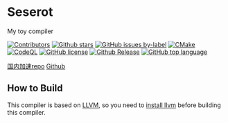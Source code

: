# Seserot

My toy compiler

[![Contributors](https://img.shields.io/github/contributors/zly2006/Seserot)](https://github.com/zly2006/Seserot/graphs/contributors)
[![Github stars](https://img.shields.io/github/stars/zly2006/Seserot)](https://github.com/zly2006/Seserot/stargazers)
[![GitHub issues by-label](https://img.shields.io/github/issues/zly2006/Seserot)](https://github.com/zly2006/Seserot/issues?q=is%3Aissue+is%3Aopen)
[![CMake](https://github.com/zly2006/Seserot/actions/workflows/cmake.yml/badge.svg)](https://github.com/zly2006/Seserot/actions/workflows/cmake.yml)
[![CodeQL](https://github.com/zly2006/Seserot/actions/workflows/codeql-analysis.yml/badge.svg)](https://github.com/zly2006/Seserot/actions/workflows/codeql-analysis.yml)
[![GitHub license](https://img.shields.io/github/license/zly2006/Seserot)](https://github.com/zly2006/Seserot/tree/master/LICENSE)
[![Github Release](https://img.shields.io/github/v/release/zly2006/Seserot)](https://github.com/zly2006/Seserot/releases)
[![GitHub top language](https://img.shields.io/github/languages/top/zly2006/Seserot)]()

[国内加速repo](https://gitee.com/zhaoliyan/Seserot)
[Github](https://github.com/zly2006/Seserot)

## How to Build

This compiler is based on [LLVM](https://llvm.org), so you need to [install llvm](https://llvm.org/docs/CMake.html)
before building this compiler.

